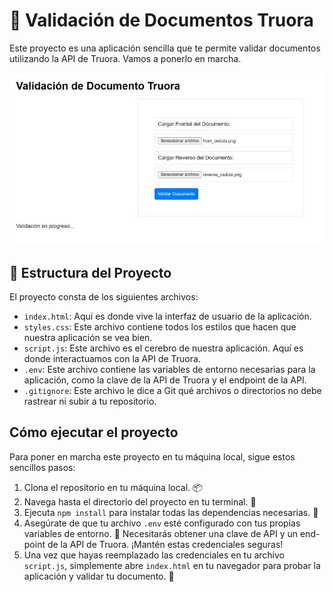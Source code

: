 # 📝 Validación de Documentos Truora

Este proyecto es una aplicación sencilla que te permite validar documentos utilizando la API de Truora. Vamos a ponerlo en marcha. 

![background checks Truora](img/screenshot-truora.jpeg "background checks Truora")

## 📂 Estructura del Proyecto

El proyecto consta de los siguientes archivos:

- `index.html`: Aquí es donde vive la interfaz de usuario de la aplicación.
- `styles.css`: Este archivo contiene todos los estilos que hacen que nuestra aplicación se vea bien.
- `script.js`: Este archivo es el cerebro de nuestra aplicación. Aquí es donde interactuamos con la API de Truora.
- `.env`: Este archivo contiene las variables de entorno necesarias para la aplicación, como la clave de la API de Truora y el endpoint de la API.
- `.gitignore`: Este archivo le dice a Git qué archivos o directorios no debe rastrear ni subir a tu repositorio.

## Cómo ejecutar el proyecto

Para poner en marcha este proyecto en tu máquina local, sigue estos sencillos pasos:

1. Clona el repositorio en tu máquina local. 📦
2. Navega hasta el directorio del proyecto en tu terminal. 🚀
3. Ejecuta `npm install` para instalar todas las dependencias necesarias. 🧰
4. Asegúrate de que tu archivo `.env` esté configurado con tus propias variables de entorno. 🔑 Necesitarás obtener una clave de API y un end-point de la API de Truora. ¡Mantén estas credenciales seguras!
5. Una vez que hayas reemplazado las credenciales en tu archivo `script.js`, simplemente abre `index.html` en tu navegador para probar la aplicación y validar tu documento. 🎉

